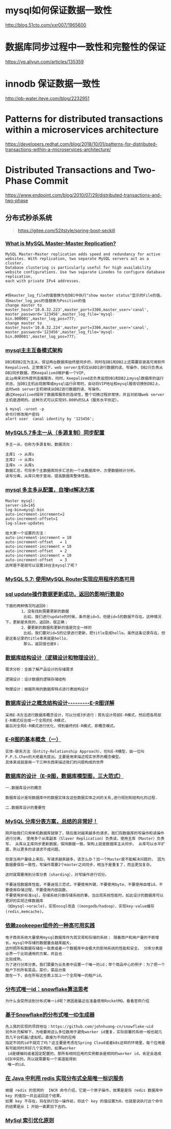 # mysql如何保证数据一致性
http://blog.51cto.com/xxr007/1965600
# 数据库同步过程中一致性和完整性的保证
https://yq.aliyun.com/articles/135359
# innodb 保证数据一致性
http://pb-water.iteye.com/blog/2232951
# Patterns for distributed transactions within a microservices architecture
https://developers.redhat.com/blog/2018/10/01/patterns-for-distributed-transactions-within-a-microservices-architecture/
# Distributed Transactions and Two-Phase Commit
https://www.endpoint.com/blog/2010/07/29/distributed-transactions-and-two-phase

## 分布式秒杀系统
><https://gitee.com/52itstyle/spring-boot-seckill>

### [What is MySQL Master-Master Replication?](https://www.linode.com/docs/databases/mysql/configure-master-master-mysql-database-replication/)
```text
MySQL Master-Master replication adds speed and redundancy for active websites. With replication, two separate MySQL servers act as a cluster. 
Database clustering is particularly useful for high availability website configurations. Use two separate Linodes to configure database replication, 
each with private IPv4 addresses.
```


```text

#将master_log_file的值替换为在DB1中执行"show master status"显示的File的值，将master_log_pos的值替换为Position的值
change master to master_host='10.0.32.223',master_port=3306,master_user='canal', master_password='123456',master_log_file='mysql-bin.000001',master_log_pos=777;
change master to master_host='10.0.32.224',master_port=3306,master_user='canal', master_password='123456',master_log_file='mysql-bin.000001',master_log_pos=777;
```


### [mysql主主互备模式架构](https://www.kapyan.top/posts/1683246444.html)
```text
DB1和DB2互为主从，保证两台数据库始终是同步的，同时在DB1和DB2上还需要安装高可用软件Keepalived。正常情况下，web server主机仅从BD1进行数据的读、写操作，DB2只负责从DB1同步数据。而Keepalived维护着一个VIP,
此ip用来对外提供连接服务，同时，Keepalived还负责监控DB1和DB2上mysql数据库的运行状态，当DB1主机出现故障或mysql运行异常时，自动将VIP地址和mysql服务切换到DB2上，此时web server主机继续从DB2进行数据的读、写操作。
通过Keepalived保持了数据库服务的连续性，整个切换过程非常快，并且对前端web server主机是透明的。这种方式可以实现95.000%的SLA（服务水平协定）。
```

```text
$ mysql -uroot -p
命令行修改用户密码
alert user  canal identity by '123456';

```

### [MySQL5.7多主一从（多源复制）同步配置](https://my.oschina.net/u/2399373/blog/2878650)
```text
多主一从，也称为多源复制，数据流向：

主库1 -> 从库s
主库2 -> 从库s
主库n -> 从库s
数据汇总，可将多个主数据库同步汇总到一个从数据库中，方便数据统计分析。
读写分离，从库只用于查询，提高数据库整体性能。

```
### [mysql 多主多从配置，自增id解决方案](https://www.cnblogs.com/cocoliu/p/9020845.html)
```text
Master mysql:
server-id=145
log-bin=mysql-bin
auto-increment-increment=2
auto-increment-offset=1
log-slave-updates

给大家一个设置的方法：
auto-increment-increment = 10
auto-increment-offset   = 1
auto-increment-increment = 10
auto-increment-offset   = 2
auto-increment-increment = 10
auto-increment-offset   = 3
这样是不是就可以设置10台主mysql了呢？
```

### [MySQL 5.7: 使用MySQL Router实现应用程序的高可用](https://segmentfault.com/a/1190000011970688)

### [sql update操作数据更新成功，返回的影响行数是0](https://blog.csdn.net/win7system/article/details/73658270)
```text
下面的两种情况均返回0：
       1、没有找到需要更新的数据
        比如，我们进行update的时候，条件是id=5，但是id=5的数据不存在。这种情况下，更新是失败的，返回0，很正确；
       2、要更新的数据和更新的值是完全一样的
        比如，我们要对id=5的记录进行更新，把title变成hello。虽然这条记录存在，但是这条记录的title本来就是hello，
        那么，返回值也是0；
```

### [数据库结构设计（逻辑设计和物理设计）](https://blog.csdn.net/Richard_666/article/details/84099658)
```
需求分析：全面了解产品设计的存储需求

逻辑设计：设计数据的逻辑存储结构

物理设计：根据所用的数据库特点进行表结构设计
```

### [数据库设计之概念结构设计---------E-R图详解](https://blog.csdn.net/zxq1138634642/article/details/9121363)
```
采用E-R方法进行数据库概念设计，可以分成3步进行：首先设计局部E-R模式，然后把各局部E-R模式综合成一个全局的E-R模式，
最后对全局E-R模式进行优化，得到最终的E-R模式，即概念模式。
```

### [E-R图的基本概念（一）](https://blog.csdn.net/chenpidaxia/article/details/62073162)
```
实体-联系方法（Entity-Relationship Approach），也叫E-R模型，由一位叫P.P.S.Chen的大佬最先提出。主要是用来描述现实世界的概念模型。
具体来说就是用一下三种东西来描述我们的问题构成的世界 
```
### [数据库的设计（E-R图，数据库模型图，三大范式）](https://blog.csdn.net/qq_36513534/article/details/82219977)
```
一.数据库设计的概念

数据库设计是将数据库中的数据实体及这些数据实体之间的关系,进行规划和结构化的过程.

二.数据库设计的重要性
```
### [MySQL 分库分表方案，总结的非常好！](https://juejin.im/entry/5b5eb7f2e51d4519700f7d3c)
```
刚开始我们只用单机数据库就够了，随后面对越来越多的请求，我们将数据库的写操作和读操作进行分离， 使用多个从库副本（Slaver Replication）负责读，使用主库（Master）负责写， 从库从主库同步更新数据，保持数据一致。架构上就是数据库主从同步。 从库可以水平扩展，所以更多的读请求不成问题。

但是当用户量级上来后，写请求越来越多，该怎么办？加一个Master是不能解决问题的， 因为数据要保存一致性，写操作需要2个master之间同步，相当于是重复了，而且更加复杂。

这时就需要用到分库分表（sharding），对写操作进行切分。
```

```
不要迷信数据库性能，不要迷信三范式，不要使用外键，不要使用byte，不要使用自增id，不要使用存储过程，不要使用内部函数，
不要使用非标准sql，存储系统只做存储系统的事。当出现系统性能时，如此设计的数据库可以更好的实现迁移数据库
（如mysql->oracle)，实现nosql改造（(mongodb/hadoop），实现key-value缓存(redis,memcache)。
```

### [依赖zookeeper组件的一种高可用实践](https://blog.csdn.net/yu280265067/article/details/62041465)
```
电子商务系统大量使用mysql数据库作为其交易和存储的系统； 随着商户和用户量的不断增长，mysql中存储的数据量会越来越大，
这时把所有数据存储在一张表或者一个数据库中会极大的影响系统的性能和安全。 分库分表是业界一个比较通用的方案，并且也
比较成熟。
为了进行分库分表，我们需要为业务表中设置一个唯一的id；举个商品中心的例子：为了把一个租户下的所有菜品，菜价，菜品分类
放在一下，会在所有这些表上加上一个全局唯一的租户id。
```

### [分布式唯一id：snowflake算法思考](https://juejin.im/post/5a7f9176f265da4e721c73a8)
```
为什么会突然谈到分布式唯一id呢？原因是最近在准备使用RocketMQ，看看官网介绍
```

### [基于Snowflake的分布式唯一ID生成器](https://blog.csdn.net/javaboy/article/details/81978286)
```
先上我的实现的项目地址：https://github.com/johnhuang-cn/snowflake-uid
另外补充解释下，为啥要用这么多位数用于避免worker id重复，实际部署的系统一般也就几百几千台机器/虚拟机，直接为不同的应用
指定不同的id不就完了吗？这主要是考虑在Spring Cloud或者k8s这样的环境里，每个应用是有可能同时开好几个实例的，如果worker
 id是硬编码或者固定配置的，那所有相同应用的实例都会是相同的worker id，肯定会造成UID冲突的。所以就需要有一个渠道能得到
 唯一的id。
```

### [在 Java 中利用 redis 实现分布式全局唯一标识服务](https://juejin.im/post/5a4984265188252b145b643e)
```
根据 redis 的官网的  INCR 命令介绍，它是一个原子操作，效果是是将 redis 数据库中 key 的值加一并且返回这个结果。
如果 key 不存在，将在执行加一操作前，将这个 key 的值设置为0，也就是说执行这个命令的结果是从 1 开始一直累加下去的。
```

### [MySql 索引优化原则](https://blog.csdn.net/yhl_jxy/article/details/88636685?ops_request_misc=%257B%2522request%255Fid%2522%253A%2522159745725719195264520265%2522%252C%2522scm%2522%253A%252220140713.130102334.pc%255Fall.%2522%257D&request_id=159745725719195264520265&biz_id=0&utm_medium=distribute.pc_search_result.none-task-blog-2~all~first_rank_ecpm_v3~pc_rank_v4-1-88636685.first_rank_ecpm_v3_pc_rank_v4&utm_term=mysql++%E7%B4%A2%E5%BC%95+%E4%BC%98%E5%8C%96)
